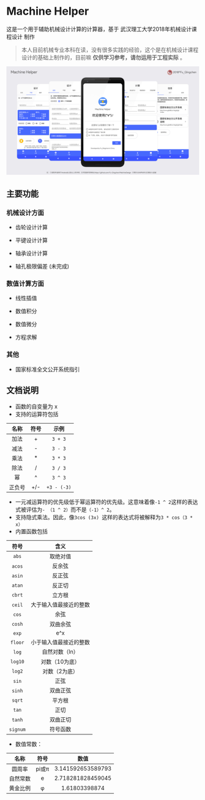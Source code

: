 # Machine Helper

这是一个用于辅助机械设计计算的计算器，基于 武汉理工大学2018年机械设计课程设计 制作

> 本人目前机械专业本科在读，没有很多实践的经验，这个是在机械设计课程设计的基础上制作的，目前嘛 **仅供学习参考，请勿运用于工程实际** 。

![宣传图片](image/宣传图片.png)

## 主要功能

### 机械设计方面

- 齿轮设计计算

- 平键设计计算

- 轴承设计计算

- 轴孔极限偏差 (未完成)

### 数值计算方面

- 线性插值

- 数值积分

- 数值微分

- 方程求解

### 其他

- 国家标准全文公开系统指引

## 文档说明

- 函数的自变量为 x
- 支持的运算符包括

|  名称  | 符号 |    示例     |
| :----: | :--: | :---------: |
|  加法  |  +   |   `3 + 3`   |
|  减法  |  -   |   `3 - 3`   |
|  乘法  |  *   |   `3 * 3`   |
|  除法  |  /   |   `3 / 3`   |
|   幂   |  ^   |   `3 ^ 3`   |
| 正负号 | +/-  | `+3 - (-3)` |

- 一元减运算符的优先级低于幂运算符的优先级。这意味着像`-1 ^ 2`这样的表达式被评估为`- （1 ^ 2）`而不是`（-1）^ 2`。 
- 支持隐式乘法。因此，像`3cos (3x) `这样的表达式将被解释为`3 * cos（3 * x）` 
- 内置函数包括

|   符号   |          含义          |
| :------: | :--------------------: |
|  `abs`   |        取绝对值        |
|  `acos`  |         反余弦         |
|  `asin`  |         反正弦         |
|  `atan`  |         反正切         |
|  `cbrt`  |         立方根         |
|  `ceil`  | 大于输入值最接近的整数 |
|  `cos`   |          余弦          |
|  `cosh`  |        双曲余弦        |
|  `exp`   |          e^x           |
| `floor`  | 小于输入值最接近的整数 |
|  `log`   |     自然对数（ln）     |
| `log10`  |     对数（10为底）     |
|  `log2`  |     对数（2为底）      |
|  `sin`   |          正弦          |
|  `sinh`  |        双曲正弦        |
|  `sqrt`  |         平方根         |
|  `tan`   |          正切          |
|  `tanh`  |        双曲正切        |
| `signum` |        符号函数        |

- 数值常数：

|   名称   | 符号  |       数值        |
| :------: | :---: | :---------------: |
|  圆周率  | pi或π | 3.141592653589793 |
| 自然常数 |   e   | 2.718281828459045 |
| 黄金比例 |   φ   |   1.61803398874   |